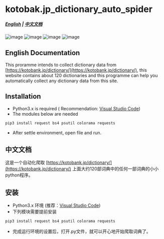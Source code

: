 # kotobak.jp_dictionary_auto_spider
##### [English](#english-documentation) | [中文文档](#中文文档)

![image](https://github.com/freemdict/kotobak.jp_dictionary_auto_spider/blob/master/raw/Snipaste_2019-02-13_10-20-44.png)
![image](https://github.com/freemdict/kotobak.jp_dictionary_auto_spider/blob/master/raw/Snipaste_2019-02-13_10-20-54.png)
![image](https://github.com/freemdict/kotobak.jp_dictionary_auto_spider/blob/master/raw/Snipaste_2019-02-13_10-21-06.png)
![image](https://github.com/freemdict/kotobak.jp_dictionary_auto_spider/blob/master/raw/Snipaste_2019-02-13_10-21-55.png)

## English Documentation
This proramme intends to collect dictionary data from [https://kotobank.jp/dictionary/](https://kotobank.jp/dictionary/), this website contains about 120 dictionaries and this programme can help you automatically collect any dictionary data from this site.

## Installation
- Python3.x is required ( Recommendation: [Visual Studio Code](https://code.visualstudio.com/))
- The modules below are needed
```python
pip3 install request bs4 psutil colorama requests
```
- After settle environment, open file and run.

## 中文文档
这是一个自动化爬取 [https://kotobank.jp/dictionary/](https://kotobank.jp/dictionary/) 上面大约120部词典中的任何一部词典的小小python程序。

## 安装
- Python3.x 环境 (推荐：[Visual Studio Code](https://code.visualstudio.com/))
- 下列模块需要提前安装
```python
pip3 install request bs4 psutil colorama requests
```
- 完成运行环境的设置后，打开.py文件，就可以开心地开始爬取词典了。
